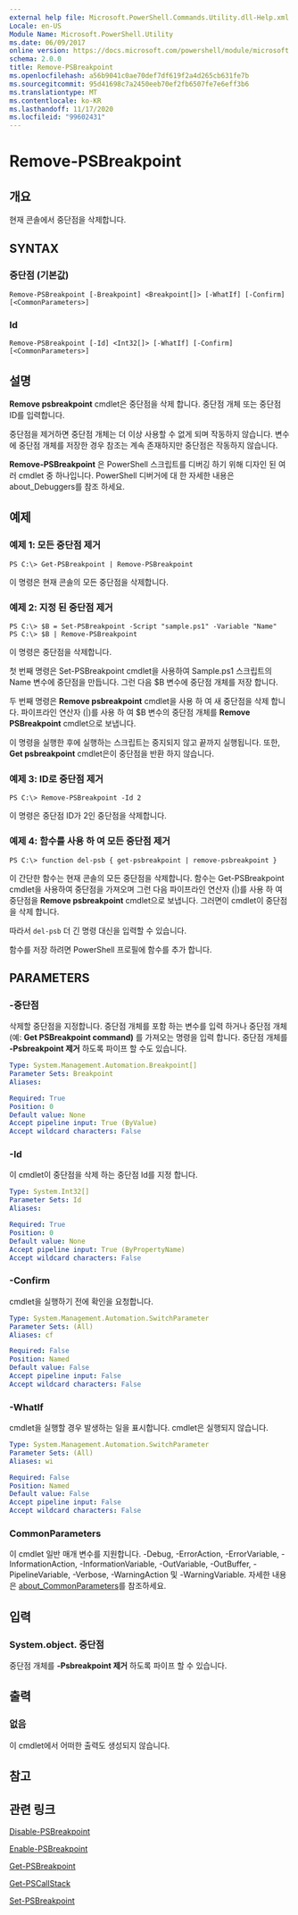 ```yaml
---
external help file: Microsoft.PowerShell.Commands.Utility.dll-Help.xml
Locale: en-US
Module Name: Microsoft.PowerShell.Utility
ms.date: 06/09/2017
online version: https://docs.microsoft.com/powershell/module/microsoft.powershell.utility/remove-psbreakpoint?view=powershell-7.2&WT.mc_id=ps-gethelp
schema: 2.0.0
title: Remove-PSBreakpoint
ms.openlocfilehash: a56b9041c0ae70def7df619f2a4d265cb631fe7b
ms.sourcegitcommit: 95d41698c7a2450eeb70ef2fb6507fe7e6eff3b6
ms.translationtype: MT
ms.contentlocale: ko-KR
ms.lasthandoff: 11/17/2020
ms.locfileid: "99602431"
---
```

# Remove-PSBreakpoint

## 개요
현재 콘솔에서 중단점을 삭제합니다.

## SYNTAX

### 중단점 (기본값)

```
Remove-PSBreakpoint [-Breakpoint] <Breakpoint[]> [-WhatIf] [-Confirm] [<CommonParameters>]
```

### Id

```
Remove-PSBreakpoint [-Id] <Int32[]> [-WhatIf] [-Confirm] [<CommonParameters>]
```

## 설명
**Remove psbreakpoint** cmdlet은 중단점을 삭제 합니다.
중단점 개체 또는 중단점 ID를 입력합니다.

중단점을 제거하면 중단점 개체는 더 이상 사용할 수 없게 되며 작동하지 않습니다.
변수에 중단점 개체를 저장한 경우 참조는 계속 존재하지만 중단점은 작동하지 않습니다.

**Remove-PSBreakpoint** 은 PowerShell 스크립트를 디버깅 하기 위해 디자인 된 여러 cmdlet 중 하나입니다.
PowerShell 디버거에 대 한 자세한 내용은 about_Debuggers를 참조 하세요.

## 예제

### 예제 1: 모든 중단점 제거

```
PS C:\> Get-PSBreakpoint | Remove-PSBreakpoint
```

이 명령은 현재 콘솔의 모든 중단점을 삭제합니다.

### 예제 2: 지정 된 중단점 제거

```
PS C:\> $B = Set-PSBreakpoint -Script "sample.ps1" -Variable "Name"
PS C:\> $B | Remove-PSBreakpoint
```

이 명령은 중단점을 삭제합니다.

첫 번째 명령은 Set-PSBreakpoint cmdlet을 사용하여 Sample.ps1 스크립트의 Name 변수에 중단점을 만듭니다.
그런 다음 $B 변수에 중단점 개체를 저장 합니다.

두 번째 명령은 **Remove psbreakpoint** cmdlet을 사용 하 여 새 중단점을 삭제 합니다.
파이프라인 연산자 (|)를 사용 하 여 $B 변수의 중단점 개체를 **Remove PSBreakpoint** cmdlet으로 보냅니다.

이 명령을 실행한 후에 실행하는 스크립트는 중지되지 않고 끝까지 실행됩니다.
또한, **Get psbreakpoint** cmdlet은이 중단점을 반환 하지 않습니다.

### 예제 3: ID로 중단점 제거

```
PS C:\> Remove-PSBreakpoint -Id 2
```

이 명령은 중단점 ID가 2인 중단점을 삭제합니다.

### 예제 4: 함수를 사용 하 여 모든 중단점 제거

```
PS C:\> function del-psb { get-psbreakpoint | remove-psbreakpoint }
```

이 간단한 함수는 현재 콘솔의 모든 중단점을 삭제합니다.
함수는 Get-PSBreakpoint cmdlet을 사용하여 중단점을 가져오며
그런 다음 파이프라인 연산자 (|)를 사용 하 여 중단점을 **Remove psbreakpoint** cmdlet으로 보냅니다. 그러면이 cmdlet이 중단점을 삭제 합니다.

따라서 `del-psb` 더 긴 명령 대신을 입력할 수 있습니다.

함수를 저장 하려면 PowerShell 프로필에 함수를 추가 합니다.

## PARAMETERS

### -중단점
삭제할 중단점을 지정합니다.
중단점 개체를 포함 하는 변수를 입력 하거나 중단점 개체 (예: **Get PSBreakpoint command)** 를 가져오는 명령을 입력 합니다.
중단점 개체를 **-Psbreakpoint 제거** 하도록 파이프 할 수도 있습니다.

```yaml
Type: System.Management.Automation.Breakpoint[]
Parameter Sets: Breakpoint
Aliases:

Required: True
Position: 0
Default value: None
Accept pipeline input: True (ByValue)
Accept wildcard characters: False
```

### -Id
이 cmdlet이 중단점을 삭제 하는 중단점 Id를 지정 합니다.

```yaml
Type: System.Int32[]
Parameter Sets: Id
Aliases:

Required: True
Position: 0
Default value: None
Accept pipeline input: True (ByPropertyName)
Accept wildcard characters: False
```

### -Confirm
cmdlet을 실행하기 전에 확인을 요청합니다.

```yaml
Type: System.Management.Automation.SwitchParameter
Parameter Sets: (All)
Aliases: cf

Required: False
Position: Named
Default value: False
Accept pipeline input: False
Accept wildcard characters: False
```

### -WhatIf
cmdlet을 실행할 경우 발생하는 일을 표시합니다.
cmdlet은 실행되지 않습니다.

```yaml
Type: System.Management.Automation.SwitchParameter
Parameter Sets: (All)
Aliases: wi

Required: False
Position: Named
Default value: False
Accept pipeline input: False
Accept wildcard characters: False
```

### CommonParameters
이 cmdlet 일반 매개 변수를 지원합니다. -Debug, -ErrorAction, -ErrorVariable, -InformationAction, -InformationVariable, -OutVariable, -OutBuffer, -PipelineVariable, -Verbose, -WarningAction 및 -WarningVariable. 자세한 내용은 [about_CommonParameters](https://go.microsoft.com/fwlink/?LinkID=113216)를 참조하세요.

## 입력

### System.object. 중단점
중단점 개체를 **-Psbreakpoint 제거** 하도록 파이프 할 수 있습니다.

## 출력

### 없음
이 cmdlet에서 어떠한 출력도 생성되지 않습니다.

## 참고

## 관련 링크

[Disable-PSBreakpoint](Disable-PSBreakpoint.md)

[Enable-PSBreakpoint](Enable-PSBreakpoint.md)

[Get-PSBreakpoint](Get-PSBreakpoint.md)

[Get-PSCallStack](Get-PSCallStack.md)

[Set-PSBreakpoint](Set-PSBreakpoint.md)

